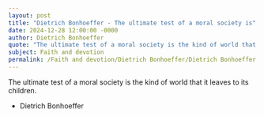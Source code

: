 ```yaml
---
layout: post
title: "Dietrich Bonhoeffer - The ultimate test of a moral society is"
date: 2024-12-28 12:00:00 -0000
author: Dietrich Bonhoeffer
quote: "The ultimate test of a moral society is the kind of world that it leaves to its children."
subject: Faith and devotion
permalink: /Faith and devotion/Dietrich Bonhoeffer/Dietrich Bonhoeffer - The ultimate test of a moral society is
---
```


The ultimate test of a moral society is the kind of world that it leaves to its children.

- Dietrich Bonhoeffer
